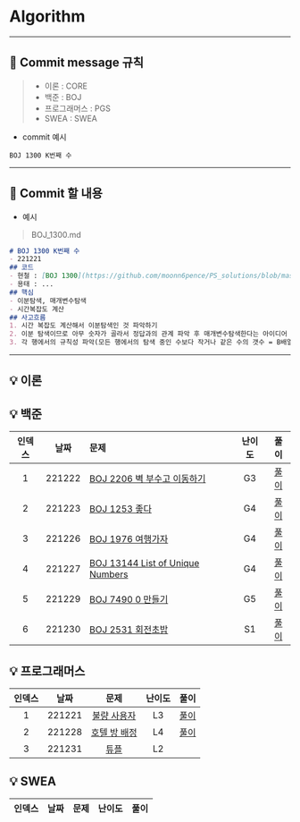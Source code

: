 # Algorithm

---
## 📍 Commit message 규칙
>- 이론 : CORE
>- 백준 : BOJ
>- 프로그래머스 : PGS
>- SWEA : SWEA

- commit 예시
 ```text
BOJ 1300 K번째 수
```
---
## 📍 Commit 할 내용
- 예시
> BOJ_1300.md
```markdown
# BOJ 1300 K번째 수
- 221221
## 코드
- 현철 : [BOJ 1300](https://github.com/moonn6pence/PS_solutions/blob/master/cpp_solutions/boj_1300/boj_1300.cpp)
- 용태 : ...
## 핵심
- 이분탐색, 매개변수탐색
- 시간복잡도 계산
## 사고흐름
1. 시간 복잡도 계산해서 이분탐색인 것 파악하기
2. 이분 탐색이므로 아무 숫자가 골라서 정답과의 관계 파악 후 매개변수탐색한다는 아이디어 떠올리기
3. 각 행에서의 규칙성 파악(모든 행에서의 탐색 중인 수보다 작거나 같은 수의 갯수 = B배열의 k번째 수 = i*j 값)
```
---
## 💡 이론

## 💡 백준
| 인덱스 |   날짜   |문제|난이도| 풀이  |
|:---:|:------:|:---|:---:|:---:|
|  1  | 221222 |[BOJ 2206 벽 부수고 이동하기](https://www.acmicpc.net/problem/2206)|G3|[풀이](https://github.com/DGU-ICE-Crew/Algorithm/blob/main/BOJ/BOJ_2206.md)|
|2|221223|[BOJ 1253 좋다](https://www.acmicpc.net/problem/1253)|G4|[풀이](https://github.com/DGU-ICE-Crew/Algorithm/blob/main/BOJ/BOJ_1253.md)|
|3|221226|[BOJ 1976 여행가자](https://www.acmicpc.net/problem/1976)|G4|[풀이]()|
|4|221227|[BOJ 13144 List of Unique Numbers](https://www.acmicpc.net/problem/13144)|G4|[풀이]()|
|5|221229|[BOJ 7490 0 만들기](https://www.acmicpc.net/problem/7490)|G5|[풀이]()|
|6|221230|[BOJ 2531 회전초밥](https://www.acmicpc.net/problem/2531)|S1|[풀이]()|

## 💡 프로그래머스
|인덱스|날짜|                                    문제                                     |난이도|   풀이   |
|:---:|:---:|:-------------------------------------------------------------------------:|:---:|:------:|
|1|221221| [불량 사용자](https://school.programmers.co.kr/learn/courses/30/lessons/64064) |L3| [풀이](https://github.com/DGU-ICE-Crew/Algorithm/blob/main/PGS/PGS_%EB%B6%88%EB%9F%89%20%EC%82%AC%EC%9A%A9%EC%9E%90.md) |
|2|221228|[호텔 방 배정](https://school.programmers.co.kr/learn/courses/30/lessons/64063)|L4|[풀이]()|
|3|221231|[튜플](https://school.programmers.co.kr/learn/courses/30/lessons/64065)|L2|[]()|

## 💡 SWEA

| 인덱스 |   날짜   |문제|난이도| 풀이  |
|:---:|:------:|:---:|:---:|:---:|
